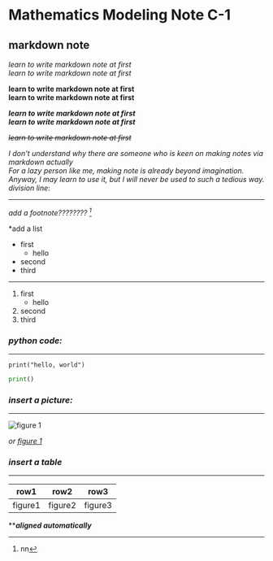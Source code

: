 # Mathematics Modeling Note C-1
## markdown note
*learn to write markdown note at first*  
_learn to write markdown note at first_  

**learn to write markdown note at first**   
__learn to write markdown note at first__  

***learn to write markdown note at first***  
___learn to write markdown note at first___  

~~*learn to write markdown note at first*~~  

*I don't understand why there are someone who is keen on making notes via markdown actually*  
*For a lazy person like me, making note is already beyond imagination.*  
*Anyway, I may learn to use it, but I will never be used to such a tedious way.*      
*division line*:

----------------------  

*add a footnote???????? [^1]*  
[^1]: nn  

*add a list
* first
    * hello
* second
* third  
----------------------
1. first
    - hello
2. second
3. third

### *python code:*  
---- 
    print("hello, world")  

``` python
print()
```  

### *insert a picture:*  
----
![figure 1](https://static.jyshare.com/images/runoob-logo.png)  

*or [figure 1](1)*   

[1]: https://static.jyshare.com/images/runoob-logo.png


### *insert a table*  
----
|row1|row2|row3|  
|----|----|----|  
| figure1|figure2|figure3|  

*****aligned automatically***

